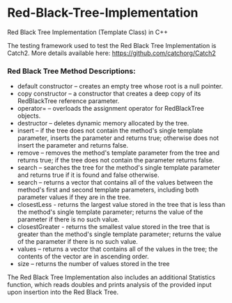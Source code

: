 # Red-Black-Tree-Implementation
Red Black Tree Implementation (Template Class) in C++

The testing framework used to test the Red Black Tree Implementation is Catch2.
More details available here: https://github.com/catchorg/Catch2

### Red Black Tree Method Descriptions:

- default constructor – creates an empty tree whose root is a null pointer.
- copy constructor – a constructor that creates a deep copy of its RedBlackTree reference parameter.
- operator= – overloads the assignment operator for RedBlackTree objects.
- destructor – deletes dynamic memory allocated by the tree.
- insert – if the tree does not contain the method's single template parameter, inserts the parameter and returns true; otherwise does not insert the parameter and returns false.
- remove – removes the method's template parameter from the tree and returns true; if the tree does not contain the parameter returns false.
- search – searches the tree for the method's single template parameter and returns true if it is found and false otherwise.
- search – returns a vector that contains all of the values between the method's first and second template parameters, including both parameter values if they are in the tree.
- closestLess - returns the largest value stored in the tree that is less than the method's single template parameter; returns the value of the parameter if there is no such value.
- closestGreater - returns the smallest value stored in the tree that is greater than the method's single template parameter; returns the value of the parameter if there is no such value.
- values – returns a vector that contains all of the values in the tree; the contents of the vector are in ascending order.
- size – returns the number of values stored in the tree

The Red Black Tree Implementation also includes an additional Statistics function, which reads doubles and prints analysis of the provided input upon insertion into the Red Black Tree.
